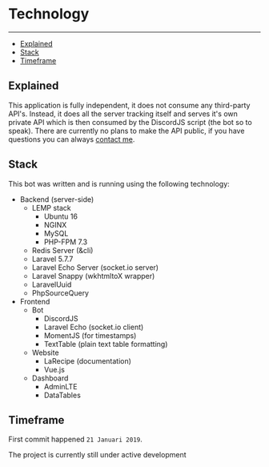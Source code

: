 # Technology

---

- [Explained](#explained)
- [Stack](#stack)
- [Timeframe](#timeframe)

<a name="explained"></a>
## Explained

This application is fully independent, it does not consume any third-party API's. Instead, it does all the server tracking itself and serves it's own private API which is then consumed by the DiscordJS script (the bot so to speak).
There are currently no plans to make the API public, if you have questions you can always [contact me](/docs/{{version}}/overview#contact).

<a name="stack"></a>
## Stack

This bot was written and is running using the following technology:
- Backend (server-side)
    - LEMP stack
        - Ubuntu 16
        - NGINX
        - MySQL
        - PHP-FPM 7.3
    - Redis Server (&cli)
    - Laravel 5.7.7
    - Laravel Echo Server (socket.io server)
    - Laravel Snappy (wkhtmltoX wrapper)
    - LaravelUuid
    - PhpSourceQuery
- Frontend
    - Bot
        - DiscordJS
        - Laravel Echo (socket.io client)
        - MomentJS (for timestamps)
        - TextTable (plain text table formatting)
    - Website
        - LaRecipe (documentation)
        - Vue.js
    - Dashboard
        - AdminLTE
        - DataTables
        
        
<a name="timeframe"></a>
## Timeframe

First commit happened `21 Januari 2019`.

The project is currently still under active development